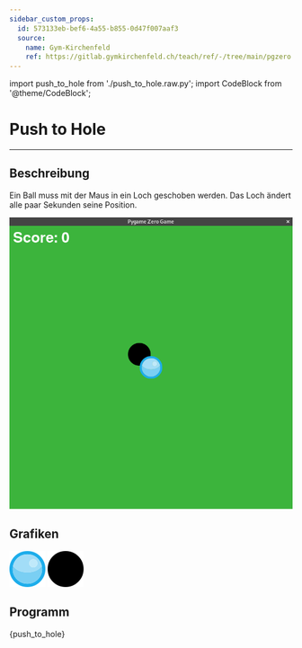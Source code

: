 ```yaml
---
sidebar_custom_props:
  id: 573133eb-bef6-4a55-b855-0d47f007aaf3
  source:
    name: Gym-Kirchenfeld
    ref: https://gitlab.gymkirchenfeld.ch/teach/ref/-/tree/main/pgzero
---
```


import push_to_hole from './push_to_hole.raw.py';
import CodeBlock from '@theme/CodeBlock';

# Push to Hole
---

## Beschreibung

Ein Ball muss mit der Maus in ein Loch geschoben werden. Das Loch ändert alle paar Sekunden seine Position.

![](./images/screenshot-push-to-hole.png)

## Grafiken

![](./images/ball_blau.png)
![](./images/hole.png)

## Programm

<CodeBlock language='python'>
{push_to_hole}
</CodeBlock>